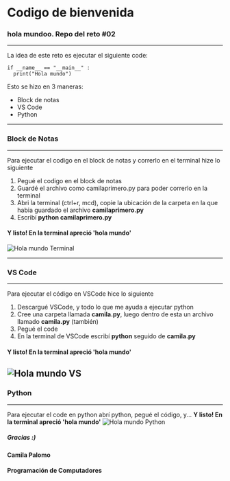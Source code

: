 # Codigo de bienvenida 
### hola mundoo. Repo del reto #02
---
La idea de este reto es ejecutar el siguiente code:
```
if __name__ == "__main__" :
  print("Hola mundo")
```
Esto se hizo en 3 maneras:
* Block de notas
* VS Code
* Python
---
### Block de Notas
---
Para ejecutar el codigo en el block de notas y correrlo en el terminal hize lo siguiente
1. Pegué el codigo en el block de notas
2. Guardé el archivo como camilaprimero.py para poder correrlo en la terminal
3. Abri la terminal (ctrl+r, mcd), copie la ubicación de la carpeta en la que habia guardado el archivo __camilaprimero.py__
5. Escribí __python camilaprimero.py__
#### Y listo! En la terminal apreció 'hola mundo'
![Hola mundo Terminal](https://github.com/user-attachments/assets/df63cdf5-3039-4089-b094-2cce5a7aaea2)
___
### VS Code
---
Para ejecutar el código en VSCode hice lo siguiente
1. Descargué VSCode, y todo lo que me ayuda a ejecutar python
2. Cree una carpeta llamada __camila.py__, luego dentro de esta un archivo llamado __camila.py__ (también)
3. Pegué el code
4. En la terminal de VSCode escribí __python__ seguido de __camila.py__
#### Y listo! En la terminal apreció 'hola mundo'
![Hola mundo VS](https://github.com/user-attachments/assets/dce6c979-7311-446a-8a4a-9386b2a77c14)
---
### Python
---
Para ejecutar el code en python abrí python, pegué el código, y... __Y listo! En la terminal apreció 'hola mundo'__
![Hola mundo Python](https://github.com/user-attachments/assets/42275f8d-a898-45d1-ae63-9611ff3ec414)

##### Gracias :)
#### Camila Palomo
#### Programación de Computadores
